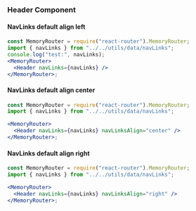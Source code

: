 ### Header Component

#### NavLinks default align left

```jsx
const MemoryRouter = require("react-router").MemoryRouter;
import { navLinks } from "../../utils/data/navLinks";
console.log("test:", navLinks);
<MemoryRouter>
  <Header navLinks={navLinks} />
</MemoryRouter>;
```

#### NavLinks default align center

```jsx
const MemoryRouter = require("react-router").MemoryRouter;
import { navLinks } from "../../utils/data/navLinks";

<MemoryRouter>
  <Header navLinks={navLinks} navLinksAlign="center" />
</MemoryRouter>;
```

#### NavLinks default align right

```jsx
const MemoryRouter = require("react-router").MemoryRouter;
import { navLinks } from "../../utils/data/navLinks";

<MemoryRouter>
  <Header navLinks={navLinks} navLinksAlign="right" />
</MemoryRouter>;
```
